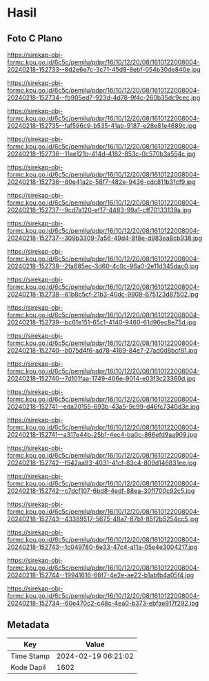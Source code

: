 # Hasil

## Foto C Plano

https://sirekap-obj-formc.kpu.go.id/6c5c/pemilu/pdpr/16/10/12/20/08/1610122008004-20240218-152733--8d2e6e7c-3c71-45d8-8ebf-054b30de840e.jpg

https://sirekap-obj-formc.kpu.go.id/6c5c/pemilu/pdpr/16/10/12/20/08/1610122008004-20240218-152734--fb905ed7-923d-4d78-9f4c-260b35dc9cec.jpg

https://sirekap-obj-formc.kpu.go.id/6c5c/pemilu/pdpr/16/10/12/20/08/1610122008004-20240218-152735--faf596c9-b535-41ab-9187-e28e81e4689c.jpg

https://sirekap-obj-formc.kpu.go.id/6c5c/pemilu/pdpr/16/10/12/20/08/1610122008004-20240218-152736--11ae121b-414d-4182-853c-0c570b3a554c.jpg

https://sirekap-obj-formc.kpu.go.id/6c5c/pemilu/pdpr/16/10/12/20/08/1610122008004-20240218-152736--80e41a2c-58f7-482e-9436-cdc811b31cf9.jpg

https://sirekap-obj-formc.kpu.go.id/6c5c/pemilu/pdpr/16/10/12/20/08/1610122008004-20240218-152737--9cd7a120-ef17-4483-99a1-cff70133139a.jpg

https://sirekap-obj-formc.kpu.go.id/6c5c/pemilu/pdpr/16/10/12/20/08/1610122008004-20240218-152737--309b3309-7a56-49d4-8f8e-d983ea8cb938.jpg

https://sirekap-obj-formc.kpu.go.id/6c5c/pemilu/pdpr/16/10/12/20/08/1610122008004-20240218-152738--2fa685ec-3d60-4c0c-96a0-2e11d345dac0.jpg

https://sirekap-obj-formc.kpu.go.id/6c5c/pemilu/pdpr/16/10/12/20/08/1610122008004-20240218-152738--61b8c5cf-21b3-40dc-9909-675123d87502.jpg

https://sirekap-obj-formc.kpu.go.id/6c5c/pemilu/pdpr/16/10/12/20/08/1610122008004-20240218-152739--bc61e151-65c1-4140-9460-61d96ec8e75d.jpg

https://sirekap-obj-formc.kpu.go.id/6c5c/pemilu/pdpr/16/10/12/20/08/1610122008004-20240218-152740--b075d4f6-ad78-4169-84e7-27ad0d8bcf81.jpg

https://sirekap-obj-formc.kpu.go.id/6c5c/pemilu/pdpr/16/10/12/20/08/1610122008004-20240218-152740--7d101faa-1749-406e-9014-e03f3c23360d.jpg

https://sirekap-obj-formc.kpu.go.id/6c5c/pemilu/pdpr/16/10/12/20/08/1610122008004-20240218-152741--eda20155-693b-43a5-9c99-d46fc7340d3e.jpg

https://sirekap-obj-formc.kpu.go.id/6c5c/pemilu/pdpr/16/10/12/20/08/1610122008004-20240218-152741--a317e44b-25b1-4ec4-ba0c-866efd9aa909.jpg

https://sirekap-obj-formc.kpu.go.id/6c5c/pemilu/pdpr/16/10/12/20/08/1610122008004-20240218-152742--f542aa93-4031-41cf-83c4-809d146831ee.jpg

https://sirekap-obj-formc.kpu.go.id/6c5c/pemilu/pdpr/16/10/12/20/08/1610122008004-20240218-152742--c7dcf107-6bd8-4edf-88ea-30ff700c92c5.jpg

https://sirekap-obj-formc.kpu.go.id/6c5c/pemilu/pdpr/16/10/12/20/08/1610122008004-20240218-152743--43389517-5675-48a7-87b1-85f2b5254cc5.jpg

https://sirekap-obj-formc.kpu.go.id/6c5c/pemilu/pdpr/16/10/12/20/08/1610122008004-20240218-152743--1c049780-6e33-47c4-a11a-05e4e3004217.jpg

https://sirekap-obj-formc.kpu.go.id/6c5c/pemilu/pdpr/16/10/12/20/08/1610122008004-20240218-152744--19941616-66f7-4e2e-ae22-b1abfb4a05f4.jpg

https://sirekap-obj-formc.kpu.go.id/6c5c/pemilu/pdpr/16/10/12/20/08/1610122008004-20240218-152734--60e470c2-c48c-4ea0-b373-ebfae917f292.jpg


## Metadata

| Key        | Value               |
| ---------- | ------------------- |
| Time Stamp | 2024-02-19 06:21:02 |
| Kode Dapil | 1602                |



